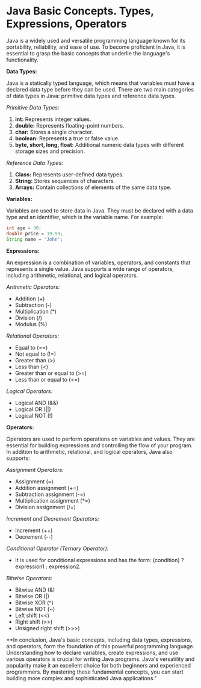 # Java Basic Concepts. Types, Expressions, Operators

Java is a widely used and versatile programming language known for its portability, reliability, and ease of use. To become proficient in Java, it is essential to grasp the basic concepts that underlie the language's functionality.

**Data Types:**

Java is a statically typed language, which means that variables must have a declared data type before they can be used. There are two main categories of data types in Java: primitive data types and reference data types.

*Primitive Data Types:*
1. **int:** Represents integer values.
2. **double:** Represents floating-point numbers.
3. **char:** Stores a single character.
4. **boolean:** Represents a true or false value.
5. **byte, short, long, float:** Additional numeric data types with different storage sizes and precision.

*Reference Data Types:*
1. **Class:** Represents user-defined data types.
2. **String:** Stores sequences of characters.
3. **Arrays:** Contain collections of elements of the same data type.

**Variables:**

Variables are used to store data in Java. They must be declared with a data type and an identifier, which is the variable name. For example:

```java
int age = 30;
double price = 19.99;
String name = "John";
```

**Expressions:**

An expression is a combination of variables, operators, and constants that represents a single value. Java supports a wide range of operators, including arithmetic, relational, and logical operators.

*Arithmetic Operators:*
- Addition (+)
- Subtraction (-)
- Multiplication (*)
- Division (/)
- Modulus (%)

*Relational Operators:*
- Equal to (==)
- Not equal to (!=)
- Greater than (>)
- Less than (<)
- Greater than or equal to (>=)
- Less than or equal to (<=)

*Logical Operators:*
- Logical AND (&&)
- Logical OR (||)
- Logical NOT (!)

**Operators:**

Operators are used to perform operations on variables and values. They are essential for building expressions and controlling the flow of your program. In addition to arithmetic, relational, and logical operators, Java also supports:

*Assignment Operators:*
- Assignment (=)
- Addition assignment (+=)
- Subtraction assignment (-=)
- Multiplication assignment (*=)
- Division assignment (/=)

*Increment and Decrement Operators:*
- Increment (++)
- Decrement (--)

*Conditional Operator (Ternary Operator):*
- It is used for conditional expressions and has the form: (condition) ? expression1 : expression2.

*Bitwise Operators:*
- Bitwise AND (&)
- Bitwise OR (|)
- Bitwise XOR (^)
- Bitwise NOT (~)
- Left shift (<<)
- Right shift (>>)
- Unsigned right shift (>>>)

**In conclusion, Java's basic concepts, including data types, expressions, and operators, form the foundation of this powerful programming language. Understanding how to declare variables, create expressions, and use various operators is crucial for writing Java programs. Java's versatility and popularity make it an excellent choice for both beginners and experienced programmers. By mastering these fundamental concepts, you can start building more complex and sophisticated Java applications."
